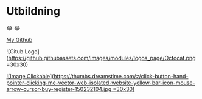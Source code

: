 # Utbildning
:joy: :joy:

[My Github](https://github.com/navid-hz)

![Gitub Logo](https://github.githubassets.com/images/modules/logos_page/Octocat.png =30x30)



[![Image Clickable](https://thumbs.dreamstime.com/z/click-button-hand-pointer-clicking-me-vector-web-isolated-website-yellow-bar-icon-mouse-arrow-cursor-buy-register-150232104.jpg =30x30)](https://github.com/navid-hz)
